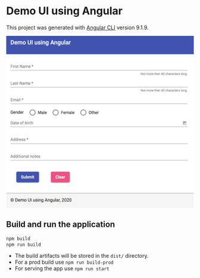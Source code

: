 # Demo UI using Angular

This project was generated with [Angular CLI](https://github.com/angular/angular-cli) version 9.1.9.

![Demo UI](demo-form.png "Demo UI using Angular")


## Build and run the application
```
npm build
npm run build
```

* The build artifacts will be stored in the `dist/` directory.
* For a prod build use `npm run build-prod`
* For serving the app use `npm run start`


